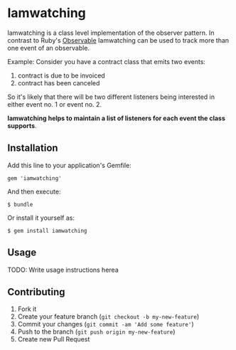 # Iamwatching

Iamwatching is a class level implementation of the observer pattern.
In contrast to Ruby's [Observable](http://apidock.com/ruby/Observable) Iamwatching can be used
to track more than one event of an observable.

Example:
Consider you have a contract class that emits two events:

1. contract is due to be invoiced
2. contract has been canceled

So it's likely that there will be two different listeners being interested in either event no. 1 or event no. 2.

**Iamwatching helps to maintain a list of listeners for each event the class supports**.

## Installation

Add this line to your application's Gemfile:

    gem 'iamwatching'

And then execute:

    $ bundle

Or install it yourself as:

    $ gem install iamwatching

## Usage

TODO: Write usage instructions herea 

## Contributing

1. Fork it
2. Create your feature branch (`git checkout -b my-new-feature`)
3. Commit your changes (`git commit -am 'Add some feature'`)
4. Push to the branch (`git push origin my-new-feature`)
5. Create new Pull Request

